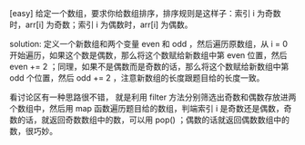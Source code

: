 [easy] 给定一个数组，要求你给数组排序，排序规则是这样子：索引 i 为奇数时，arr[i] 为奇数；索引 i 为偶数时，arr[i] 为偶数。<br>

solution: 定义一个新数组和两个变量 even 和 odd ，然后遍历原数组，从 i = 0 开始遍历，如果这个数是偶数，那么将这个数赋给新数组中第 even 位置，然后<br>
even += 2 ；同理，如果不是偶数而是奇数的话，那么将这个数赋给新数组中第 odd 个位置，然后 odd += 2 ，注意新数组的长度跟题目给的长度一致。<br>

看讨论区有一种思路很不错， 就是利用 filter 方法分别筛选出奇数和偶数存放进两个数组中，然后用 map 函数遍历题目给的数组，判端索引 i 是奇数还是偶数，奇<br>
数的话，就返回奇数数组中的数，可以用 pop() ；偶数的话就返回偶数数组中的数，很巧妙。
